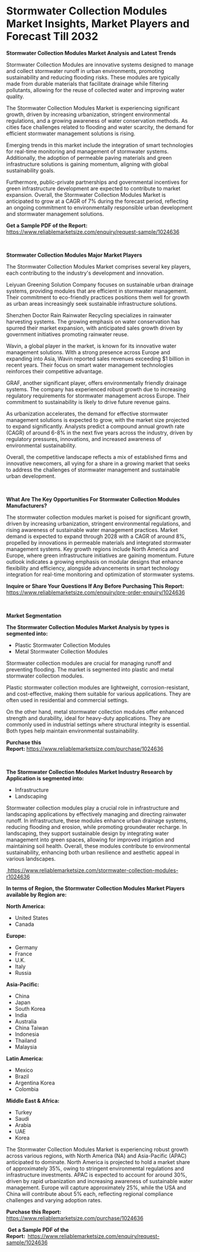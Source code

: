 <p><h1>Stormwater Collection Modules Market Insights, Market Players and Forecast Till 2032</h1></p><p><strong>Stormwater Collection Modules Market Analysis and Latest Trends</strong></p>
<p><p>Stormwater Collection Modules are innovative systems designed to manage and collect stormwater runoff in urban environments, promoting sustainability and reducing flooding risks. These modules are typically made from durable materials that facilitate drainage while filtering pollutants, allowing for the reuse of collected water and improving water quality. </p><p>The Stormwater Collection Modules Market is experiencing significant growth, driven by increasing urbanization, stringent environmental regulations, and a growing awareness of water conservation methods. As cities face challenges related to flooding and water scarcity, the demand for efficient stormwater management solutions is rising. </p><p>Emerging trends in this market include the integration of smart technologies for real-time monitoring and management of stormwater systems. Additionally, the adoption of permeable paving materials and green infrastructure solutions is gaining momentum, aligning with global sustainability goals. </p><p>Furthermore, public-private partnerships and governmental incentives for green infrastructure development are expected to contribute to market expansion. Overall, the Stormwater Collection Modules Market is anticipated to grow at a CAGR of 7% during the forecast period, reflecting an ongoing commitment to environmentally responsible urban development and stormwater management solutions.</p></p>
<p><strong>Get a Sample PDF of the Report:&nbsp;</strong> <a href="https://www.reliablemarketsize.com/enquiry/request-sample/1024636?utm_campaign=3033&utm_medium=2&utm_source=Github&utm_content=ia&utm_term=18042025&utm_id=stormwater-collection-modules">https://www.reliablemarketsize.com/enquiry/request-sample/1024636</a></p>
<p>&nbsp;</p>
<p><strong>Stormwater Collection Modules Major Market Players</strong></p>
<p><p>The Stormwater Collection Modules Market comprises several key players, each contributing to the industry's development and innovation.</p><p>Leiyuan Greening Solution Company focuses on sustainable urban drainage systems, providing modules that are efficient in stormwater management. Their commitment to eco-friendly practices positions them well for growth as urban areas increasingly seek sustainable infrastructure solutions.</p><p>Shenzhen Doctor Rain Rainwater Recycling specializes in rainwater harvesting systems. The growing emphasis on water conservation has spurred their market expansion, with anticipated sales growth driven by government initiatives promoting rainwater reuse.</p><p>Wavin, a global player in the market, is known for its innovative water management solutions. With a strong presence across Europe and expanding into Asia, Wavin reported sales revenues exceeding $1 billion in recent years. Their focus on smart water management technologies reinforces their competitive advantage.</p><p>GRAF, another significant player, offers environmentally friendly drainage systems. The company has experienced robust growth due to increasing regulatory requirements for stormwater management across Europe. Their commitment to sustainability is likely to drive future revenue gains.</p><p>As urbanization accelerates, the demand for effective stormwater management solutions is expected to grow, with the market size projected to expand significantly. Analysts predict a compound annual growth rate (CAGR) of around 6-8% in the next five years across the industry, driven by regulatory pressures, innovations, and increased awareness of environmental sustainability.</p><p>Overall, the competitive landscape reflects a mix of established firms and innovative newcomers, all vying for a share in a growing market that seeks to address the challenges of stormwater management and sustainable urban development.</p></p>
<p>&nbsp;</p>
<p><strong>What Are The Key Opportunities For Stormwater Collection Modules Manufacturers?</strong></p>
<p><p>The stormwater collection modules market is poised for significant growth, driven by increasing urbanization, stringent environmental regulations, and rising awareness of sustainable water management practices. Market demand is expected to expand through 2028 with a CAGR of around 8%, propelled by innovations in permeable materials and integrated stormwater management systems. Key growth regions include North America and Europe, where green infrastructure initiatives are gaining momentum. Future outlook indicates a growing emphasis on modular designs that enhance flexibility and efficiency, alongside advancements in smart technology integration for real-time monitoring and optimization of stormwater systems.</p></p>
<p><strong>Inquire or Share Your Questions If Any Before Purchasing This Report:</strong> <a href="https://www.reliablemarketsize.com/enquiry/pre-order-enquiry/1024636?utm_campaign=3033&utm_medium=2&utm_source=Github&utm_content=ia&utm_term=18042025&utm_id=stormwater-collection-modules">https://www.reliablemarketsize.com/enquiry/pre-order-enquiry/1024636</a></p>
<p>&nbsp;</p>
<p><strong>Market Segmentation</strong></p>
<p><strong>The Stormwater Collection Modules Market Analysis by types is segmented into:</strong></p>
<p><ul><li>Plastic Stormwater Collection Modules</li><li>Metal Stormwater Collection Modules</li></ul></p>
<p><p>Stormwater collection modules are crucial for managing runoff and preventing flooding. The market is segmented into plastic and metal stormwater collection modules. </p><p>Plastic stormwater collection modules are lightweight, corrosion-resistant, and cost-effective, making them suitable for various applications. They are often used in residential and commercial settings. </p><p>On the other hand, metal stormwater collection modules offer enhanced strength and durability, ideal for heavy-duty applications. They are commonly used in industrial settings where structural integrity is essential. Both types help maintain environmental sustainability.</p></p>
<p><strong>Purchase this Report:&nbsp;</strong><a href="https://www.reliablemarketsize.com/purchase/1024636?utm_campaign=3033&utm_medium=2&utm_source=Github&utm_content=ia&utm_term=18042025&utm_id=stormwater-collection-modules">https://www.reliablemarketsize.com/purchase/1024636</a></p>
<p>&nbsp;</p>
<p><strong>The Stormwater Collection Modules Market Industry Research by Application is segmented into:</strong></p>
<p><ul><li>Infrastructure</li><li>Landscaping</li></ul></p>
<p><p>Stormwater collection modules play a crucial role in infrastructure and landscaping applications by effectively managing and directing rainwater runoff. In infrastructure, these modules enhance urban drainage systems, reducing flooding and erosion, while promoting groundwater recharge. In landscaping, they support sustainable design by integrating water management into green spaces, allowing for improved irrigation and maintaining soil health. Overall, these modules contribute to environmental sustainability, enhancing both urban resilience and aesthetic appeal in various landscapes.</p></p>
<p><a href="https://www.reliablemarketsize.com/stormwater-collection-modules-r1024636?utm_campaign=3033&utm_medium=2&utm_source=Github&utm_content=ia&utm_term=18042025&utm_id=stormwater-collection-modules">&nbsp;https://www.reliablemarketsize.com/stormwater-collection-modules-r1024636</a></p>
<p><strong>In terms of Region, the Stormwater Collection Modules Market Players available by Region are:</strong></p>
<p>
    <p> <strong> North America: </strong>
        <ul>
            <li>United States</li>
            <li>Canada</li>
        </ul>
        </p> 
    <p> <strong> Europe: </strong>
        <ul>
            <li>Germany</li>
            <li>France</li>
            <li>U.K.</li>
            <li>Italy</li>
            <li>Russia</li>
        </ul>
        </p> 
    <p> <strong> Asia-Pacific: </strong>
        <ul>
            <li>China</li>
            <li>Japan</li>
            <li>South Korea</li>
            <li>India</li>
            <li>Australia</li>
            <li>China Taiwan</li>
            <li>Indonesia</li>
            <li>Thailand</li>
            <li>Malaysia</li>
        </ul>
        </p> 
    <p> <strong> Latin America: </strong>
        <ul>
            <li>Mexico</li>
            <li>Brazil</li>
            <li>Argentina Korea</li>
            <li>Colombia</li>
        </ul>
        </p> 
    <p> <strong> Middle East & Africa: </strong>
        <ul>
            <li>Turkey</li>
            <li>Saudi</li>
            <li>Arabia</li>
            <li>UAE</li>
            <li>Korea</li>
        </ul>
    </p>
    </p>
<p><p>The Stormwater Collection Modules Market is experiencing robust growth across various regions, with North America (NA) and Asia-Pacific (APAC) anticipated to dominate. North America is projected to hold a market share of approximately 35%, owing to stringent environmental regulations and infrastructure investments. APAC is expected to account for around 30%, driven by rapid urbanization and increasing awareness of sustainable water management. Europe will capture approximately 25%, while the USA and China will contribute about 5% each, reflecting regional compliance challenges and varying adoption rates.</p></p>
<p><strong>Purchase this Report: </strong><a href="https://www.reliablemarketsize.com/purchase/1024636?utm_campaign=3033&utm_medium=2&utm_source=Github&utm_content=ia&utm_term=18042025&utm_id=stormwater-collection-modules">https://www.reliablemarketsize.com/purchase/1024636</a></p>
<p>&nbsp;<strong>Get a Sample PDF of the Report:&nbsp;&nbsp;</strong><a href="https://www.reliablemarketsize.com/enquiry/request-sample/1024636?utm_campaign=3033&utm_medium=2&utm_source=Github&utm_content=ia&utm_term=18042025&utm_id=stormwater-collection-modules">https://www.reliablemarketsize.com/enquiry/request-sample/1024636</a></p>
<p><strong></strong></p>
<p><p></p><p></p><p></p></p>